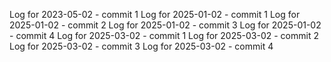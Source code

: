 Log for 2023-05-02 - commit 1
Log for 2025-01-02 - commit 1
Log for 2025-01-02 - commit 2
Log for 2025-01-02 - commit 3
Log for 2025-01-02 - commit 4
Log for 2025-03-02 - commit 1
Log for 2025-03-02 - commit 2
Log for 2025-03-02 - commit 3
Log for 2025-03-02 - commit 4
